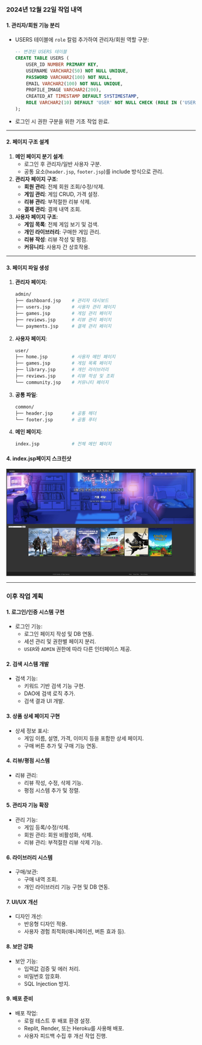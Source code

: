 ### **2024년 12월 22일 작업 내역**

#### **1. 관리자/회원 기능 분리**

- USERS 테이블에 `role` 칼럼 추가하여 관리자/회원 역할 구분:

  ```sql
  -- 변경된 USERS 테이블
  CREATE TABLE USERS (
      USER_ID NUMBER PRIMARY KEY,                 
      USERNAME VARCHAR2(50) NOT NULL UNIQUE,         
      PASSWORD VARCHAR2(100) NOT NULL,           
      EMAIL VARCHAR2(100) NOT NULL UNIQUE,       
      PROFILE_IMAGE VARCHAR2(200),               
      CREATED_AT TIMESTAMP DEFAULT SYSTIMESTAMP,    
      ROLE VARCHAR2(10) DEFAULT 'USER' NOT NULL CHECK (ROLE IN ('USER', 'ADMIN'))
  );
  ```

- 로그인 시 권한 구분을 위한 기초 작업 완료.

------

#### **2. 페이지 구조 설계**

1. **메인 페이지 분기 설계**:
   - 로그인 후 관리자/일반 사용자 구분.
   - 공통 요소(`header.jsp`, `footer.jsp`)를 include 방식으로 관리.
2. **관리자 페이지 구조**:
   - **회원 관리**: 전체 회원 조회/수정/삭제.
   - **게임 관리**: 게임 CRUD, 가격 설정.
   - **리뷰 관리**: 부적절한 리뷰 삭제.
   - **결제 관리**: 결제 내역 조회.
3. **사용자 페이지 구조**:
   - **게임 목록**: 전체 게임 보기 및 검색.
   - **개인 라이브러리**: 구매한 게임 관리.
   - **리뷰 작성**: 리뷰 작성 및 평점.
   - **커뮤니티**: 사용자 간 상호작용.

------

#### **3. 페이지 파일 생성**

1. **관리자 페이지**:

   ```bash
   admin/
   ├── dashboard.jsp    # 관리자 대시보드
   ├── users.jsp        # 사용자 관리 페이지
   ├── games.jsp        # 게임 관리 페이지
   ├── reviews.jsp      # 리뷰 관리 페이지
   └── payments.jsp     # 결제 관리 페이지
   ```

2. **사용자 페이지**:

   ```bash
   user/
   ├── home.jsp         # 사용자 메인 페이지
   ├── games.jsp        # 게임 목록 페이지
   ├── library.jsp      # 개인 라이브러리
   ├── reviews.jsp      # 리뷰 작성 및 조회
   └── community.jsp    # 커뮤니티 페이지
   ```

3. **공통 파일**:

   ```bash
   common/
   ├── header.jsp       # 공통 헤더
   └── footer.jsp       # 공통 푸터
   ```

4. **메인 페이지**:

   ```bash
   index.jsp            # 전체 메인 페이지
   ```



#### **4. index.jsp페이지 스크린샷**

![index_page](./images/24_12_22_index_page_작업_결과.jpg)



------

### **이후 작업 계획**

#### **1. 로그인/인증 시스템 구현**

- 로그인 기능:
  - 로그인 페이지 작성 및 DB 연동.
  - 세션 관리 및 권한별 페이지 분리.
  - `USER`와 `ADMIN` 권한에 따라 다른 인터페이스 제공.

#### **2. 검색 시스템 개발**

- 검색 기능:
  - 키워드 기반 검색 기능 구현.
  - DAO에 검색 로직 추가.
  - 검색 결과 UI 개발.

#### **3. 상품 상세 페이지 구현**

- 상세 정보 표시:
  - 게임 이름, 설명, 가격, 이미지 등을 포함한 상세 페이지.
  - 구매 버튼 추가 및 구매 기능 연동.

#### **4. 리뷰/평점 시스템**

- 리뷰 관리:
  - 리뷰 작성, 수정, 삭제 기능.
  - 평점 시스템 추가 및 정렬.

#### **5. 관리자 기능 확장**

- 관리 기능:
  - 게임 등록/수정/삭제.
  - 회원 관리: 회원 비활성화, 삭제.
  - 리뷰 관리: 부적절한 리뷰 삭제 기능.

#### **6. 라이브러리 시스템**

- 구매/보관:
  - 구매 내역 조회.
  - 개인 라이브러리 기능 구현 및 DB 연동.

#### **7. UI/UX 개선**

- 디자인 개선:
  - 반응형 디자인 적용.
  - 사용자 경험 최적화(애니메이션, 버튼 효과 등).

#### **8. 보안 강화**

- 보안 기능:
  - 입력값 검증 및 에러 처리.
  - 비밀번호 암호화.
  - SQL Injection 방지.

#### **9. 배포 준비**

- 배포 작업:
  - 로컬 테스트 후 배포 환경 설정.
  - Replit, Render, 또는 Heroku를 사용해 배포.
  - 사용자 피드백 수집 후 개선 작업 진행.
